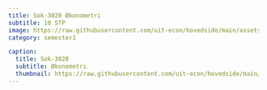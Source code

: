 ```yaml
---
title: Sok-3020 Økonometri
subtitle: 10 STP
image: https://raw.githubusercontent.com/uit-econ/hovedside/main/assets/img/Sok-3020.jpg
category: semester1

caption:
  title: Sok-3020
  subtitle: Økonometri
  thumbnail: https://raw.githubusercontent.com/uit-econ/hovedside/main/assets/img/Sok-3020.jpg
---
```



